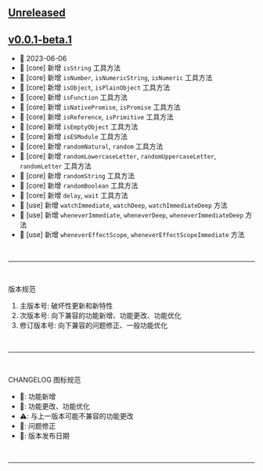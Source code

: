 ## [Unreleased]

## [v0.0.1-beta.1]
  - 📅 2023-06-06
  - 🌟 [core] 新增 `isString` 工具方法
  - 🌟 [core] 新增 `isNumber`, `isNumericString`, `isNumeric` 工具方法
  - 🌟 [core] 新增 `isObject`, `isPlainObject` 工具方法
  - 🌟 [core] 新增 `isFunction` 工具方法
  - 🌟 [core] 新增 `isNativePromise`, `isPromise` 工具方法
  - 🌟 [core] 新增 `isReference`, `isPrimitive` 工具方法
  - 🌟 [core] 新增 `isEmptyObject` 工具方法
  - 🌟 [core] 新增 `isESModule` 工具方法
  - 🌟 [core] 新增 `randomNatural`, `random` 工具方法
  - 🌟 [core] 新增 `randomLowercaseLetter`, `randomUppercaseLetter`, `randomLetter` 工具方法
  - 🌟 [core] 新增 `randomString` 工具方法
  - 🌟 [core] 新增 `randomBoolean` 工具方法
  - 🌟 [core] 新增 `delay`, `wait` 工具方法
  - 🌟 [use] 新增 `watchImmediate`, `watchDeep`, `watchImmediateDeep` 方法
  - 🌟 [use] 新增 `wheneverImmediate`, `wheneverDeep`, `wheneverImmediateDeep` 方法
  - 🌟 [use] 新增 `wheneverEffectScope`, `wheneverEffectScopeImmediate` 方法

<br>
<hr>
<br>

版本规范

1. 主版本号: 破坏性更新和新特性
2. 次版本号: 向下兼容的功能新增、功能更改、功能优化
3. 修订版本号: 向下兼容的问题修正、一般功能优化

<br>
<hr>
<br>

CHANGELOG 图标规范

- 🌟: 功能新增<br>
- 💄: 功能更改、功能优化<br>
- ⚠️: 与上一版本可能不兼容的功能更改<br>
- 🐞: 问题修正<br>
- 📅: 版本发布日期

<br>
<hr>
<br>

[Unreleased]: https://github.com/MoomFE/mixte/compare/v0.0.1-beta.1...HEAD
[v0.0.1-beta.1]: https://github.com/MoomFE/Small-Utils/releases/tag/v0.0.1-beta.1

